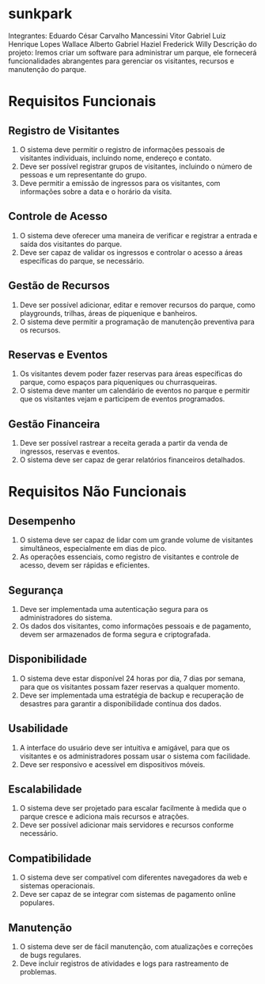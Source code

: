 # sunkpark
Integrantes: Eduardo César Carvalho Mancessini
             Vitor Gabriel
             Luiz Henrique Lopes
             Wallace Alberto
             Gabriel Haziel
             Frederick Willy
 Descrição do projeto: Iremos criar um software para administrar um parque, ele fornecerá funcionalidades abrangentes para gerenciar os visitantes, recursos e manutenção do parque.

# Requisitos Funcionais
## Registro de Visitantes
1. O sistema deve permitir o registro de informações pessoais de visitantes individuais, incluindo nome, endereço e contato.
2. Deve ser possível registrar grupos de visitantes, incluindo o número de pessoas e um representante do grupo.
3. Deve permitir a emissão de ingressos para os visitantes, com informações sobre a data e o horário da visita.

## Controle de Acesso
1. O sistema deve oferecer uma maneira de verificar e registrar a entrada e saída dos visitantes do parque.
2. Deve ser capaz de validar os ingressos e controlar o acesso a áreas específicas do parque, se necessário.

## Gestão de Recursos
1. Deve ser possível adicionar, editar e remover recursos do parque, como playgrounds, trilhas, áreas de piquenique e banheiros.
2. O sistema deve permitir a programação de manutenção preventiva para os recursos.

## Reservas e Eventos
1. Os visitantes devem poder fazer reservas para áreas específicas do parque, como espaços para piqueniques ou churrasqueiras.
2. O sistema deve manter um calendário de eventos no parque e permitir que os visitantes vejam e participem de eventos programados.

## Gestão Financeira
1. Deve ser possível rastrear a receita gerada a partir da venda de ingressos, reservas e eventos.
2. O sistema deve ser capaz de gerar relatórios financeiros detalhados.

# Requisitos Não Funcionais
## Desempenho
1. O sistema deve ser capaz de lidar com um grande volume de visitantes simultâneos, especialmente em dias de pico.
2. As operações essenciais, como registro de visitantes e controle de acesso, devem ser rápidas e eficientes.

## Segurança
1. Deve ser implementada uma autenticação segura para os administradores do sistema.
2. Os dados dos visitantes, como informações pessoais e de pagamento, devem ser armazenados de forma segura e criptografada.

## Disponibilidade
1. O sistema deve estar disponível 24 horas por dia, 7 dias por semana, para que os visitantes possam fazer reservas a qualquer momento.
2. Deve ser implementada uma estratégia de backup e recuperação de desastres para garantir a disponibilidade contínua dos dados.

## Usabilidade
1. A interface do usuário deve ser intuitiva e amigável, para que os visitantes e os administradores possam usar o sistema com facilidade.
2. Deve ser responsivo e acessível em dispositivos móveis.

## Escalabilidade
1. O sistema deve ser projetado para escalar facilmente à medida que o parque cresce e adiciona mais recursos e atrações.
2. Deve ser possível adicionar mais servidores e recursos conforme necessário.

## Compatibilidade
1. O sistema deve ser compatível com diferentes navegadores da web e sistemas operacionais.
2. Deve ser capaz de se integrar com sistemas de pagamento online populares.

## Manutenção
1. O sistema deve ser de fácil manutenção, com atualizações e correções de bugs regulares.
2. Deve incluir registros de atividades e logs para rastreamento de problemas.
